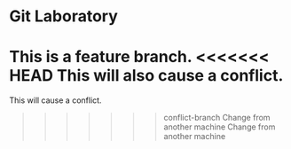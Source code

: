 # Git Laboratory
This is a feature branch.
<<<<<<< HEAD
This will also cause a conflict.
=======
This will cause a conflict.
>>>>>>> conflict-branch
Change from another machine
Change from another machine
